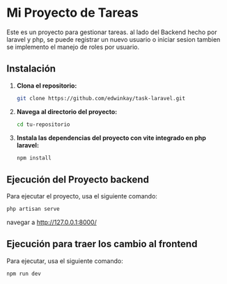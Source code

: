 # Mi Proyecto de Tareas

Este es un proyecto para gestionar tareas. al lado del Backend hecho por laravel y php, se puede registrar un nuevo usuario o iniciar sesion tambien se implemento el manejo de roles por usuario.

## Instalación

1. **Clona el repositorio:**

    ```bash
    git clone https://github.com/edwinkay/task-laravel.git
    ```

2. **Navega al directorio del proyecto:**

    ```bash
    cd tu-repositorio
    ```

3. **Instala las dependencias del proyecto con vite integrado en php laravel:**

    ```bash
    npm install
    ```

## Ejecución del Proyecto backend

Para ejecutar el proyecto, usa el siguiente comando:

```bash
php artisan serve
```
navegar a http://127.0.0.1:8000/

## Ejecución para traer los cambio al frontend

Para  ejecutar, usa el siguiente comando:

```bash
npm run dev
```
